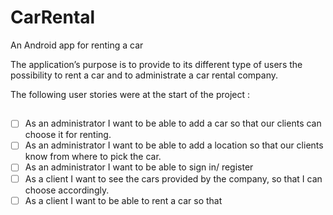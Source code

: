 # CarRental
An Android app for renting a car

The application’s purpose is to provide to its different type of users the possibility to rent a car and to administrate a car rental company. 


The following user stories were at the start of the project :

##
- [ ] As an administrator I want to be able to add a car so that our clients can choose it for renting.
- [ ] As an administrator I want to be able to add a location so that our clients know from where to pick the car.
- [ ] As an administrator I want to be able to sign in/ register 
- [ ] As a client I want to see the cars provided by the company, so that I can choose accordingly.
- [ ] As a client I want to be able to rent a car so that  

